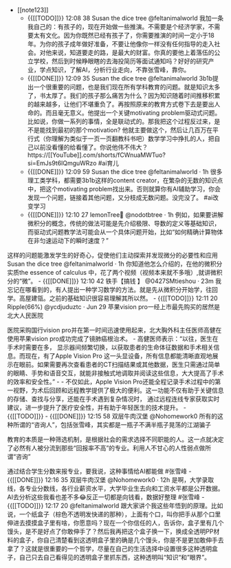 - [[note123]]
    - {{[[TODO]]}} 12:08 38 Susan the dice tree
@feltanimalworld
我加一条我自己的：有孩子的，现在开始做一些推演。不需要是个经济学家，不需要太有文化。因为你既然已经有孩子了，你需要推演的时间一定小于18年。为你的孩子成年做好准备，不要让他像你一样没有任何指导的走入社会。对他来说，知道要走的路，是最大的财富。你真的要他上着落伍的公立学校，然后到时候睁眼瞎的去海投简历等面试通知吗？好好的研究产业，学点知识，了解AI，分析行业走向，不靠张雪峰，靠你。
    - {{[[DONE]]}} 12:09 35 Susan the dice tree
@feltanimalworld
3b1b提出一个很重要的问题，也是我们现在所有学科教育的问题。就是知识太多了，书太厚了。我们的孩子那么痛苦为什么？因为知识随着时间推移积累的越来越多，让他们不堪重负了。再按照原来的教育方式卷下去是要出人命的。而且毫无意义。他提出一个关键motivating problem驱动式问题。比如说，你做一系列的事情，全是联动式的。那我把这个过程反过来，是不是能找到最初的那个motivation? 他就主要做这个，然后让几百万在平行式（你理解为类似于一页一页翻教科书吧）数学学习中挣扎的人，把自己以前没看懂的给看懂了。你说他伟不伟大？https://[[YouTube]].com/shorts/fCWnuaMWTuo?si=EmJs9t6lQmguWRzo #ai育儿
    - {{[[DONE]]}} 12:09 59 Susan the dice tree
@feltanimalworld
·
1h
很多理工类学科，都需要3b1b这样的content creator，在繁杂的无数的知识点中，把这个motivating problem找出来。否则就算你有AI辅助学习，你会发现一个问题，链接着其他问题，又分枝成无数问题。没完没了。 #ai改变学习
    - {{[[DONE]]}} 12:10 27 lemonTree🍋
@nodotbtree
·
1h
例如，如果要讲解微积分的概念，传统的做法可能是先介绍极限、导数的定义等基础知识，而驱动式问题教学法可能会从一个具体问题开始，比如“如何精确计算物体在非匀速运动下的瞬时速度？”

这样的问题能激发学生的好奇心，促使他们主动探索并发现微分的必要性和应用
Susan the dice tree
@feltanimalworld
·
1h
你知道他怎么介绍的，在他的微积分实质the essence of calculus 中，花了两个视频（视频本来就不多哦）,就讲微积分的“微”。
    - {{[[DONE]]}} 12:10 42 
铁手【搞钱 】
@0427SMtieshou
·
23m
我忘记在哪看到的，有人提出一种学习数学的方法。就是先从微积分开始学，往回学。高屋建瓴。之前的基础知识很容易理解其所以然。
    - {{[[TODO]]}} 12:11 20 Ripple(66%)
@ycdjuduztc
·
Jun 29
苹果vision pro一经上市最先购买的居然是北大人民医院

医院采购国行vision pro并在第一时间迅速使用起来，北大胸外科主任医师高健在使用苹果vision pro成功完成了镜肺癌根治术。
    - 高健医师表示：“以往，医生在手术时需要在多， 显示器间频繁切换，以获取患者的生命体征数据和手术相关信息。而现在，有了Apple Vision Pro 这一头显设备，所有信息都能清晰直观地展示在眼前。如果需要再次查看患者的CT扫描结果或其他数据，医生只需通过简单的眼睛、手势和语音交互，就能非接触式地调取并阅读这些信息，大大提高了手术的效率和安全性。”
    - 
    - 不仅如此，Apple Vision Pro还能全程记录手术过程中的第一视野，为术后回顾和远程教学提供了极大的便利。这一功能不仅有助于关键信息的存储、查找与分享，还能在手术遇到复杂情况时， 通过远程连线专家获取实时建议，进一步提升了医疗安全性，并有助于年轻医生的技术提升。
    - {{[[TODO]]}} 
    - {{[[DONE]]}} 12:15 58 
双层牛肉汉堡
@Nohomework0
所有的这种所谓的“咨询人”，包括张雪峰，其实都是一瓶子不满半瓶子晃荡的江湖骗子

教育的本质是一种筛选机制，是根据社会的需求选择不同职能的人。这一点就决定了必然有人被分流到那些“回报率不高”的专业。利用人不甘心的人性弱点做所谓“咨询”

通过结合学生分数来报专业，要我说，这种事情给AI都能做 #张雪峰
    - {{[[DONE]]}} 12:16 35 双层牛肉汉堡
@Nohomework0
·
12h
是啊，大学录取线，各专业分数线，各行业薪资水平，大学毕业生去向和工资水平都是公开数据。AI去分析这些我看也差不多😂反正一切都是向钱看，数据好整理 #张雪峰
    - {{[[TODO]]}} 12:17 20 @feltanimalworld
跟大家讲个我这些年悟到的原理。比如说，一个纸盒子（棕色不透明发快递的那种），上面有个口，叫你把手从那个口里伸进去摸摸盒子里有啥，你愿意吗？现在一个你信任的人，告诉你，盒子里有几个馒头，是不是好点了你敢伸手了？然后我再把这个盒子换一下，换成全透明PP材料的盒子，你自己清楚看到这透明盒子里的确是几个馒头，你是不是更加敢伸手去拿了？这就是很重要的一个哲学，尽量在自己的生活选择中设置很多这种透明盒子，自己只去自己看得见的透明盒子里抓东西，这种透明叫“知识“和”眼界”。
